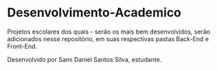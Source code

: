 # Desenvolvimento-Academico
Projetos escolares dos quais - serão os mais bem desenvolvidos, 
serão adicionados nesse repositório, em suas respectivas pastas
Back-End e Front-End.



Desenvolvido por Sami Daniel Santos Silva, estudante.
